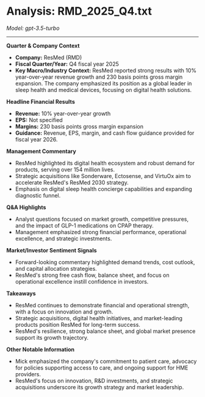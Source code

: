 # Analysis: RMD_2025_Q4.txt

*Model: gpt-3.5-turbo*

---

**Quarter & Company Context**
- **Company:** ResMed (RMD)
- **Fiscal Quarter/Year:** Q4 fiscal year 2025
- **Key Macro/Industry Context:** ResMed reported strong results with 10% year-over-year revenue growth and 230 basis points gross margin expansion. The company emphasized its position as a global leader in sleep health and medical devices, focusing on digital health solutions.

**Headline Financial Results**
- **Revenue:** 10% year-over-year growth
- **EPS:** Not specified
- **Margins:** 230 basis points gross margin expansion
- **Guidance:** Revenue, EPS, margin, and cash flow guidance provided for fiscal year 2026.

**Management Commentary**
- ResMed highlighted its digital health ecosystem and robust demand for products, serving over 154 million lives.
- Strategic acquisitions like Sonderware, Ectosense, and VirtuOx aim to accelerate ResMed's ResMed 2030 strategy.
- Emphasis on digital sleep health concierge capabilities and expanding diagnostic funnel.

**Q&A Highlights**
- Analyst questions focused on market growth, competitive pressures, and the impact of GLP-1 medications on CPAP therapy.
- Management emphasized strong financial performance, operational excellence, and strategic investments.

**Market/Investor Sentiment Signals**
- Forward-looking commentary highlighted demand trends, cost outlook, and capital allocation strategies.
- ResMed's strong free cash flow, balance sheet, and focus on operational excellence instill confidence in investors.

**Takeaways**
- ResMed continues to demonstrate financial and operational strength, with a focus on innovation and growth.
- Strategic acquisitions, digital health initiatives, and market-leading products position ResMed for long-term success.
- ResMed's resilience, strong balance sheet, and global market presence support its growth trajectory.

**Other Notable Information**
- Mick emphasized the company's commitment to patient care, advocacy for policies supporting access to care, and ongoing support for HME providers.
- ResMed's focus on innovation, R&D investments, and strategic acquisitions underscore its growth strategy and market leadership.
